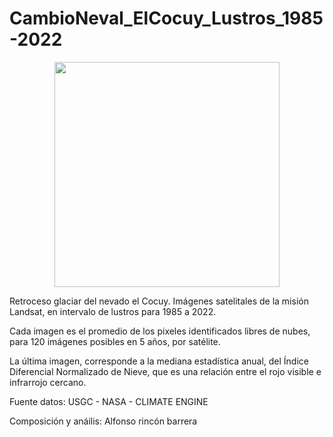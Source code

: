 # CambioNeval_ElCocuy_Lustros_1985-2022

<p align="center">
  <img width="360" src="/SecuenciaLustros_1985-2022/Imagenes_Gif">
</p>

Retroceso glaciar del nevado el Cocuy. Imágenes satelitales de la misión Landsat, en intervalo de lustros para 1985 a 2022. 

Cada imagen es el promedio de los pixeles identificados libres de nubes, para 120 imágenes posibles en 5 años, por satélite. 

La última imagen, corresponde a la mediana estadística anual, del Índice Diferencial Normalizado de Nieve, que es una relación entre el rojo visible e infrarrojo cercano.

Fuente datos: USGC - NASA - CLIMATE ENGINE

Composición y anáilis: Alfonso rincón barrera
